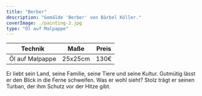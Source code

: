 ```yaml
---
title: "Berber"
description: "Gemälde 'Berber' von Bärbel Köller."
coverImage: ./painting-2.jpg
type: "Öl auf Malpappe"
---
```


| Technik         | Maße    | Preis |
|-----------------|---------|-------|
| Öl auf Malpappe | 25x25cm | 130€  |


Er liebt sein Land, seine Familie, seine Tiere und seine Kultur. Gutmütig lässt er den Blick in die Ferne schweifen. Was er wohl sieht? Stolz trägt er seinen Turban, der ihm Schutz vor der Hitze gibt. 